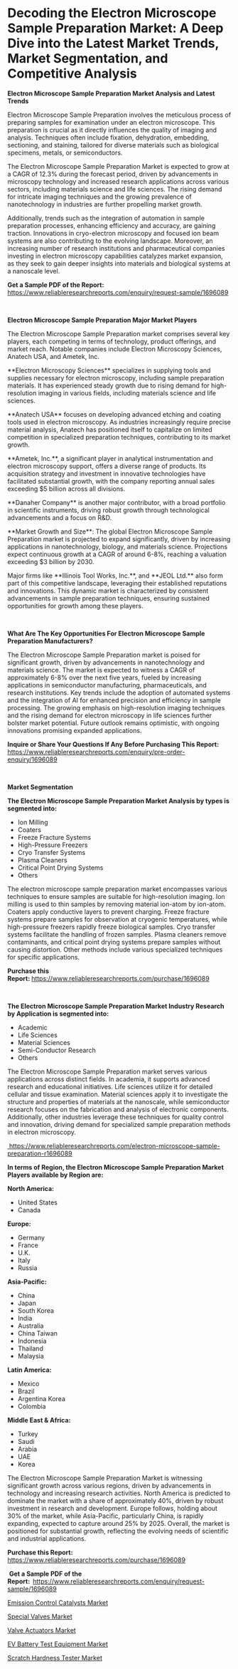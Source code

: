 <p><h1>Decoding the Electron Microscope Sample Preparation Market: A Deep Dive into the Latest Market Trends, Market Segmentation, and Competitive Analysis</h1></p><p><strong>Electron Microscope Sample Preparation Market Analysis and Latest Trends</strong></p>
<p><p>Electron Microscope Sample Preparation involves the meticulous process of preparing samples for examination under an electron microscope. This preparation is crucial as it directly influences the quality of imaging and analysis. Techniques often include fixation, dehydration, embedding, sectioning, and staining, tailored for diverse materials such as biological specimens, metals, or semiconductors.</p><p>The Electron Microscope Sample Preparation Market is expected to grow at a CAGR of 12.3% during the forecast period, driven by advancements in microscopy technology and increased research applications across various sectors, including materials science and life sciences. The rising demand for intricate imaging techniques and the growing prevalence of nanotechnology in industries are further propelling market growth. </p><p>Additionally, trends such as the integration of automation in sample preparation processes, enhancing efficiency and accuracy, are gaining traction. Innovations in cryo-electron microscopy and focused ion beam systems are also contributing to the evolving landscape. Moreover, an increasing number of research institutions and pharmaceutical companies investing in electron microscopy capabilities catalyzes market expansion, as they seek to gain deeper insights into materials and biological systems at a nanoscale level.</p></p>
<p><strong>Get a Sample PDF of the Report:&nbsp;</strong> <a href="https://www.reliableresearchreports.com/enquiry/request-sample/1696089?utm_campaign=37&utm_medium=2&utm_source=Github&utm_content=ia&utm_term=19102024&utm_id=electron-microscope-sample-preparation">https://www.reliableresearchreports.com/enquiry/request-sample/1696089</a></p>
<p>&nbsp;</p>
<p><strong>Electron Microscope Sample Preparation Major Market Players</strong></p>
<p><p>The Electron Microscope Sample Preparation market comprises several key players, each competing in terms of technology, product offerings, and market reach. Notable companies include Electron Microscopy Sciences, Anatech USA, and Ametek, Inc.</p><p>**Electron Microscopy Sciences** specializes in supplying tools and supplies necessary for electron microscopy, including sample preparation materials. It has experienced steady growth due to rising demand for high-resolution imaging in various fields, including materials science and life sciences. </p><p>**Anatech USA** focuses on developing advanced etching and coating tools used in electron microscopy. As industries increasingly require precise material analysis, Anatech has positioned itself to capitalize on limited competition in specialized preparation techniques, contributing to its market growth.</p><p>**Ametek, Inc.**, a significant player in analytical instrumentation and electron microscopy support, offers a diverse range of products. Its acquisition strategy and investment in innovative technologies have facilitated substantial growth, with the company reporting annual sales exceeding $5 billion across all divisions. </p><p>**Danaher Company** is another major contributor, with a broad portfolio in scientific instruments, driving robust growth through technological advancements and a focus on R&D. </p><p>**Market Growth and Size**: The global Electron Microscope Sample Preparation market is projected to expand significantly, driven by increasing applications in nanotechnology, biology, and materials science. Projections expect continuous growth at a CAGR of around 6-8%, reaching a valuation exceeding $3 billion by 2030.</p><p>Major firms like **Illinois Tool Works, Inc.**, and **JEOL Ltd.** also form part of this competitive landscape, leveraging their established reputations and innovations. This dynamic market is characterized by consistent advancements in sample preparation techniques, ensuring sustained opportunities for growth among these players.</p></p>
<p>&nbsp;</p>
<p><strong>What Are The Key Opportunities For Electron Microscope Sample Preparation Manufacturers?</strong></p>
<p><p>The Electron Microscope Sample Preparation market is poised for significant growth, driven by advancements in nanotechnology and materials science. The market is expected to witness a CAGR of approximately 6-8% over the next five years, fueled by increasing applications in semiconductor manufacturing, pharmaceuticals, and research institutions. Key trends include the adoption of automated systems and the integration of AI for enhanced precision and efficiency in sample processing. The growing emphasis on high-resolution imaging techniques and the rising demand for electron microscopy in life sciences further bolster market potential. Future outlook remains optimistic, with ongoing innovations promising expanded applications.</p></p>
<p><strong>Inquire or Share Your Questions If Any Before Purchasing This Report:</strong> <a href="https://www.reliableresearchreports.com/enquiry/pre-order-enquiry/1696089?utm_campaign=37&utm_medium=2&utm_source=Github&utm_content=ia&utm_term=19102024&utm_id=electron-microscope-sample-preparation">https://www.reliableresearchreports.com/enquiry/pre-order-enquiry/1696089</a></p>
<p>&nbsp;</p>
<p><strong>Market Segmentation</strong></p>
<p><strong>The Electron Microscope Sample Preparation Market Analysis by types is segmented into:</strong></p>
<p><ul><li>Ion Milling</li><li>Coaters</li><li>Freeze Fracture Systems</li><li>High-Pressure Freezers</li><li>Cryo Transfer Systems</li><li>Plasma Cleaners</li><li>Critical Point Drying Systems</li><li>Others</li></ul></p>
<p><p>The electron microscope sample preparation market encompasses various techniques to ensure samples are suitable for high-resolution imaging. Ion milling is used to thin samples by removing material ion-atom by ion-atom. Coaters apply conductive layers to prevent charging. Freeze fracture systems prepare samples for observation at cryogenic temperatures, while high-pressure freezers rapidly freeze biological samples. Cryo transfer systems facilitate the handling of frozen samples. Plasma cleaners remove contaminants, and critical point drying systems prepare samples without causing distortion. Other methods include various specialized techniques for specific applications.</p></p>
<p><strong>Purchase this Report:&nbsp;</strong><a href="https://www.reliableresearchreports.com/purchase/1696089?utm_campaign=37&utm_medium=2&utm_source=Github&utm_content=ia&utm_term=19102024&utm_id=electron-microscope-sample-preparation">https://www.reliableresearchreports.com/purchase/1696089</a></p>
<p>&nbsp;</p>
<p><strong>The Electron Microscope Sample Preparation Market Industry Research by Application is segmented into:</strong></p>
<p><ul><li>Academic</li><li>Life Sciences</li><li>Material Sciences</li><li>Semi-Conductor Research</li><li>Others</li></ul></p>
<p><p>The Electron Microscope Sample Preparation market serves various applications across distinct fields. In academia, it supports advanced research and educational initiatives. Life sciences utilize it for detailed cellular and tissue examination. Material sciences apply it to investigate the structure and properties of materials at the nanoscale, while semiconductor research focuses on the fabrication and analysis of electronic components. Additionally, other industries leverage these techniques for quality control and innovation, driving demand for specialized sample preparation methods in electron microscopy.</p></p>
<p><a href="https://www.reliableresearchreports.com/electron-microscope-sample-preparation-r1696089?utm_campaign=37&utm_medium=2&utm_source=Github&utm_content=ia&utm_term=19102024&utm_id=electron-microscope-sample-preparation">&nbsp;https://www.reliableresearchreports.com/electron-microscope-sample-preparation-r1696089</a></p>
<p><strong>In terms of Region, the Electron Microscope Sample Preparation Market Players available by Region are:</strong></p>
<p>
    <p> <strong> North America: </strong>
        <ul>
            <li>United States</li>
            <li>Canada</li>
        </ul>
        </p> 
    <p> <strong> Europe: </strong>
        <ul>
            <li>Germany</li>
            <li>France</li>
            <li>U.K.</li>
            <li>Italy</li>
            <li>Russia</li>
        </ul>
        </p> 
    <p> <strong> Asia-Pacific: </strong>
        <ul>
            <li>China</li>
            <li>Japan</li>
            <li>South Korea</li>
            <li>India</li>
            <li>Australia</li>
            <li>China Taiwan</li>
            <li>Indonesia</li>
            <li>Thailand</li>
            <li>Malaysia</li>
        </ul>
        </p> 
    <p> <strong> Latin America: </strong>
        <ul>
            <li>Mexico</li>
            <li>Brazil</li>
            <li>Argentina Korea</li>
            <li>Colombia</li>
        </ul>
        </p> 
    <p> <strong> Middle East & Africa: </strong>
        <ul>
            <li>Turkey</li>
            <li>Saudi</li>
            <li>Arabia</li>
            <li>UAE</li>
            <li>Korea</li>
        </ul>
    </p>
    </p>
<p><p>The Electron Microscope Sample Preparation Market is witnessing significant growth across various regions, driven by advancements in technology and increasing research activities. North America is predicted to dominate the market with a share of approximately 40%, driven by robust investment in research and development. Europe follows, holding about 30% of the market, while Asia-Pacific, particularly China, is rapidly expanding, expected to capture around 25% by 2025. Overall, the market is positioned for substantial growth, reflecting the evolving needs of scientific and industrial applications.</p></p>
<p><strong>Purchase this Report: </strong><a href="https://www.reliableresearchreports.com/purchase/1696089?utm_campaign=37&utm_medium=2&utm_source=Github&utm_content=ia&utm_term=19102024&utm_id=electron-microscope-sample-preparation">https://www.reliableresearchreports.com/purchase/1696089</a></p>
<p>&nbsp;<strong>Get a Sample PDF of the Report:&nbsp;&nbsp;</strong><a href="https://www.reliableresearchreports.com/enquiry/request-sample/1696089?utm_campaign=37&utm_medium=2&utm_source=Github&utm_content=ia&utm_term=19102024&utm_id=electron-microscope-sample-preparation">https://www.reliableresearchreports.com/enquiry/request-sample/1696089</a></p>
<p><strong></strong></p>
<p><p><a href="https://medium.com/@doyeme32g/market-dynamics-and-future-trends-in-the-global-emission-control-catalysts-market-sector-forecasted-bd496a10d291?utm_campaign=37&utm_medium=2&utm_source=Github&utm_content=ia&utm_term=19102024&utm_id=electron-microscope-sample-preparation">Emission Control Catalysts Market</a></p><p><a href="https://issuu.com/reportprime-2/docs/special-valves-market-size-2030.ppt_e6fea9f74a6a64?utm_campaign=37&utm_medium=2&utm_source=Github&utm_content=ia&utm_term=19102024&utm_id=electron-microscope-sample-preparation">Special Valves Market</a></p><p><a href="https://issuu.com/reportprime-2/docs/valve-actuators-market-size-2030.pp_d45e20f584f2b5?utm_campaign=37&utm_medium=2&utm_source=Github&utm_content=ia&utm_term=19102024&utm_id=electron-microscope-sample-preparation">Valve Actuators Market</a></p><p><a href="https://www.linkedin.com/pulse/ev-battery-test-equipment-market-global-regional-analysis-gewof?utm_campaign=37&utm_medium=2&utm_source=Github&utm_content=ia&utm_term=19102024&utm_id=electron-microscope-sample-preparation">EV Battery Test Equipment Market</a></p><p><a href="https://www.linkedin.com/pulse/trends-global-scratch-hardness-tester-market-forecast-analysis-9dlpe?utm_campaign=37&utm_medium=2&utm_source=Github&utm_content=ia&utm_term=19102024&utm_id=electron-microscope-sample-preparation">Scratch Hardness Tester Market</a></p></p>